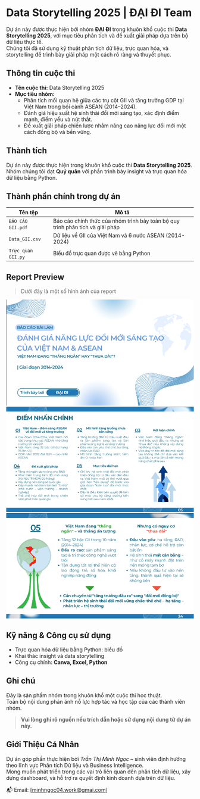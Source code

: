# Data Storytelling 2025 | ĐẠI ĐI Team 

Dự án này được thực hiện bởi nhóm **ĐẠI ĐI** trong khuôn khổ cuộc thi **Data Storytelling 2025**, với mục tiêu phân tích và đề xuất giải pháp dựa trên bộ dữ liệu thực tế.  
Chúng tôi đã sử dụng kỹ thuật phân tích dữ liệu, trực quan hóa, và storytelling để trình bày giải pháp một cách rõ ràng và thuyết phục.

## Thông tin cuộc thi

- **Tên cuộc thi:** Data Storytelling 2025
- **Mục tiêu nhóm:** 
  + Phân tích mối quan hệ giữa các trụ cột GII và tăng trưởng GDP tại Việt Nam trong bối cảnh ASEAN (2014–2024).
  + Đánh giá hiệu suất hệ sinh thái đổi mới sáng tạo,  xác định điểm mạnh, điểm yếu và nút thắt.
  + Đề xuất giải pháp chiến lược nhằm nâng cao năng lực đổi mới một cách đồng bộ và bền vững.

## Thành tích

Dự án này được thực hiện trong khuôn khổ cuộc thi **Data Storytelling 2025**.  
Nhóm chúng tôi đạt **Quý quân** với phần trình bày insight và trực quan hóa dữ liệu bằng Python.


## Thành phần chính trong dự án

| Tên tệp | Mô tả |
|--------|-------|
| `BÁO CÁO GII.pdf` | Báo cáo chính thức của nhóm trình bày toàn bộ quy trình phân tích và giải pháp |
| `Data_GII.csv` | Dữ liệu về GII của Việt Nam và 6 nước ASEAN (2014-2024) |
| `Trực quan GII.py` | Biểu đồ trực quan được vẽ bằng Python |

## Report Preview

> Dưới đây là một số hình ảnh của report
> 
![Bìa](Report_Title.png)
![Tổng quan](Report_Overview.png)  
![Kết luận](Report_Summary.png)  


## Kỹ năng & Công cụ sử dụng

- Trực quan hóa dữ liệu bằng Python: biểu đồ
- Khai thác insight và data storytelling
- Công cụ chính: **Canva, Excel, Python**

## Ghi chú

Đây là sản phẩm nhóm trong khuôn khổ một cuộc thi học thuật.  
Toàn bộ nội dung phản ánh nỗ lực hợp tác và học tập của các thành viên nhóm.

> **Vui lòng ghi rõ nguồn nếu trích dẫn hoặc sử dụng nội dung từ dự án này.**

## Giới Thiệu Cá Nhân

Dự án góp phần thực hiện bởi *Trần Thị Minh Ngọc* – sinh viên định hướng theo lĩnh vực Phân tích Dữ liệu và Business Intelligence.  
Mong muốn phát triển trong các vai trò liên quan đến phân tích dữ liệu, xây dựng dashboard, và hỗ trợ ra quyết định kinh doanh dựa trên dữ liệu.

📬 Email: [minhngoc04.work@gmai.com]
